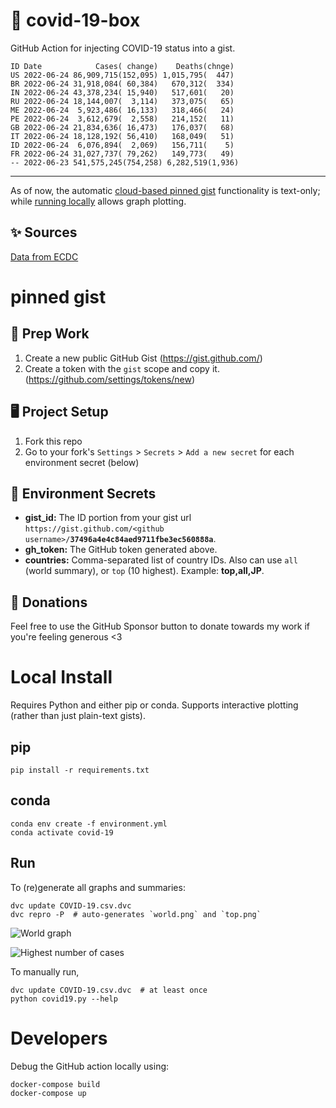 # 🏥 covid-19-box

GitHub Action for injecting COVID-19 status into a gist.

```
ID Date            Cases( change)    Deaths(chnge)
US 2022-06-24 86,909,715(152,095) 1,015,795(  447)
BR 2022-06-24 31,918,084( 60,384)   670,312(  334)
IN 2022-06-24 43,378,234( 15,940)   517,601(   20)
RU 2022-06-24 18,144,007(  3,114)   373,075(   65)
ME 2022-06-24  5,923,486( 16,133)   318,466(   24)
PE 2022-06-24  3,612,679(  2,558)   214,152(   11)
GB 2022-06-24 21,834,636( 16,473)   176,037(   68)
IT 2022-06-24 18,128,192( 56,410)   168,049(   51)
ID 2022-06-24  6,076,894(  2,069)   156,711(    5)
FR 2022-06-24 31,027,737( 79,262)   149,773(   49)
-- 2022-06-23 541,575,245(754,258) 6,282,519(1,936)
```

---

As of now, the automatic [cloud-based pinned gist](#pinned-gist) functionality is text-only;
while [running locally](#local-install) allows graph plotting.

## ✨ Sources

[Data from ECDC](https://www.ecdc.europa.eu/en/publications-data/download-todays-data-geographic-distribution-covid-19-cases-worldwide)

# pinned gist

## 🎒 Prep Work
1. Create a new public GitHub Gist (https://gist.github.com/)
1. Create a token with the `gist` scope and copy it. (https://github.com/settings/tokens/new)

## 🖥 Project Setup
1. Fork this repo
1. Go to your fork's `Settings` > `Secrets` > `Add a new secret` for each environment secret (below)

## 🤫 Environment Secrets
- **gist_id:** The ID portion from your gist url `https://gist.github.com/<github username>/`**`37496a4e4c84aed9711fbe3ec560888a`**.
- **gh_token:** The GitHub token generated above.
- **countries:** Comma-separated list of country IDs. Also can use `all` (world summary), or `top` (10 highest). Example: **top,all,JP**.

## 💸 Donations

Feel free to use the GitHub Sponsor button to donate towards my work if you're feeling generous <3

# Local Install

Requires Python and either pip or conda. Supports interactive plotting (rather than just plain-text gists).

## pip

```
pip install -r requirements.txt
```

## conda

```
conda env create -f environment.yml
conda activate covid-19
```

## Run

To (re)generate all graphs and summaries:

```
dvc update COVID-19.csv.dvc
dvc repro -P  # auto-generates `world.png` and `top.png`
```

![World graph](world.png)

![Highest number of cases](top.png)

To manually run,

```
dvc update COVID-19.csv.dvc  # at least once
python covid19.py --help
```

# Developers

Debug the GitHub action locally using:

```
docker-compose build
docker-compose up
```
